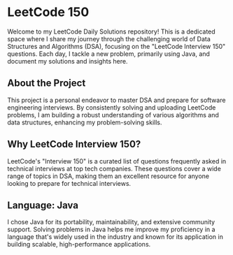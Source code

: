 # LeetCode 150
Welcome to my LeetCode Daily Solutions repository! This is a dedicated space where I share my journey through the challenging world of Data Structures and Algorithms (DSA), focusing on the "LeetCode Interview 150" questions. Each day, I tackle a new problem, primarily using Java, and document my solutions and insights here.

## About the Project
This project is a personal endeavor to master DSA and prepare for software engineering interviews. By consistently solving and uploading LeetCode problems, I am building a robust understanding of various algorithms and data structures, enhancing my problem-solving skills.

## Why LeetCode Interview 150?
LeetCode's "Interview 150" is a curated list of questions frequently asked in technical interviews at top tech companies. These questions cover a wide range of topics in DSA, making them an excellent resource for anyone looking to prepare for technical interviews.

## Language: Java
I chose Java for its portability, maintainability, and extensive community support. Solving problems in Java helps me improve my proficiency in a language that's widely used in the industry and known for its application in building scalable, high-performance applications.


